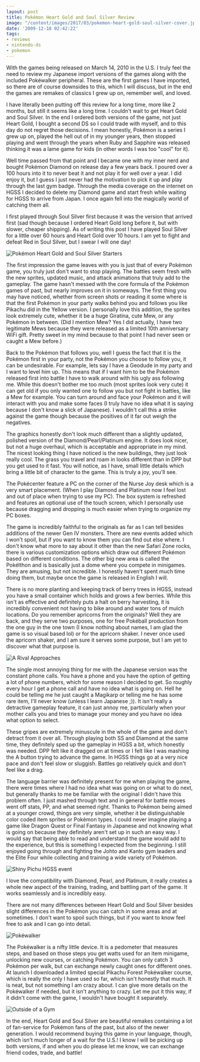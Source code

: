 ```yaml
---
layout: post
title: Pokémon Heart Gold and Soul Silver Review
image: "/content/images/2017/03/pokemon-heart-gold-soul-silver-cover.jpg"
date: '2009-12-18 02:42:22'
tags:
- reviews
- nintendo-ds
- pokemon
---
```


With the games being released on March 14, 2010 in the U.S. I truly feel the need to review my Japanese import versions of the games along with the included Pokéwalker peripheral. These are the first games I have imported, so there are of course downsides to this, which I will discuss, but in the end the games are remakes of classics I grew up on, remember well, and loved.

I have literally been putting off this review for a long time, more like 2 months, but still it seems like a long time. I couldn't wait to get Heart Gold and Soul Silver. In the end I ordered both versions of the game, not just Heart Gold, I bought a second DS so I could trade with myself, and to this day do not regret those decisions. I mean honestly, Pokémon is a series I grew up on, played the hell out of in my younger years, then stopped playing and went through the years when Ruby and Sapphire was released thinking it was a lame game for kids (in other words I was too "cool" for it).

Well time passed from that point and I became one with my inner nerd and bought Pokémon Diamond on release day a few years back. I poured over a 100 hours into it to never beat it and not play it for well over a year. I did enjoy it, but I guess I just never had the motivation to pick it up and play through the last gym badge. Through the media coverage on the internet on HGSS I decided to delete my Diamond game and start fresh while waiting for HGSS to arrive from Japan. I once again fell into the magically world of catching them all.

I first played through Soul Silver first because it was the version that arrived first (sad though because I ordered Heart Gold long before it, but with slower, cheaper shipping). As of writing this post I have played Soul Silver for a little over 60 hours and Heart Gold over 10 hours. I am yet to fight and defeat Red in Soul Silver, but I swear I will one day!

![Pokémon Heart Gold and Soul Silver Starters](/content/images/2017/03/pokemon-heart-gold-soul-silver-starts.gif)

The first impression the game leaves with you is just that of every Pokémon game, you truly just don't want to stop playing. The battles seem fresh with the new sprites, updated music, and attack animations that truly add to the gameplay. The game hasn't messed with the core formula of the Pokémon games of past, but nearly improves on it in someways. The first thing you may have noticed, whether from screen shots or reading it some where is that the first Pokémon in your party walks behind you and follows you like Pikachu did in the Yellow version. I personally love this addition, the sprites look extremely cute, whether it be a huge Giratina, cute Mew, or any Pokémon in between. (Did I mention Mew? Yes I did actually, I have two legitimate Mews because they were released as a limited 10th anniversary WiFi gift. Pretty sweet in my mind because to that point I had never seen or caught a Mew before.)

Back to the Pokémon that follows you, well I guess the fact that it is the Pokémon first in your party, not the Pokémon you choose to follow you, it can be undesirable. For example, lets say I have a Geodude in my party and I want to level him up. This means that if I want him to be the Pokémon released first into battle I have to walk around with his ugly ass following me. While this doesn't bother me too much (most sprites look very cute) it can get old if you only wanted one to follow you but not fight in battles, like a Mew for example. You can turn around and face your Pokémon and it will interact with you and make some faces (I truly have no idea what it is saying because I don't know a slick of Japanese). I wouldn't call this a strike against the game though because the positives of it far out weigh the negatives.

The graphics honestly don't look much different than a slightly updated, polished version of the Diamond/Pearl/Platinum engine. It does look nicer, but not a huge overhaul, which is acceptable and appropriate in my mind. The nicest looking thing I have noticed is the new buildings, they just look really cool. The grass you travel and roam in looks different than in DPP but you get used to it fast. You will notice, as I have, small little details which bring a little bit of character to the game. This is truly a joy, you'll see.

The Pokécenter feature a PC on the corner of the Nurse Joy desk which is a very smart placement. (When I play Diamond and Platinum now I feel lost and out of place when trying to use my PC). The box system is refreshed and features an optional use of the touch screen, which I personally use because dragging and dropping is much easier when trying to organize my PC boxes.

The game is incredibly faithful to the originals as far as I can tell besides additions of the newer Gen IV monsters. There are new events added which I won't spoil, but if you want to know them you can find out else where. I don't know what more to say about it other than the new Safari Zone rocks, there is various customization options which draw out different Pokémon based on different conditions. The other big new area is called the Pokélthon and is basically just a dome where you compete in minigames. They are amusing, but not incredible. I honestly haven't spent much time doing them, but maybe once the game is released in English I will.

There is no more planting and keeping track of berry trees in HGSS, instead you have a small container which holds and grows a few berries. While this isn't as effective and definitely puts a halt on berry harvesting, it is incredibly convenient not having to bike around and water tons of mulch locations. Do you remember apricorns from the originals? Well they are back, and they serve two purposes, one for free Pokéball production from the one guy in the one town (I know nothing about names, I am glad the game is so visual based lol) or for the apricorn shaker. I never once used the apricorn shaker, and I am sure it serves some purpose, but I am yet to discover what that purpose is.

![A Rival Approaches](/content/images/2017/03/pokemon-heart-gold-soul-silver-rival.png)

The single most annoying thing for me with the Japanese version was the constant phone calls. You have a phone and you have the option of getting a lot of phone numbers, which for some reason I decided to get. So roughly every hour I get a phone call and have no idea what is going on. Hell he could be telling me he just caught a Magikarp or telling me he has some rare item, I'll never know (unless I learn Japanese ;)). It isn't really a detractive gameplay feature, it can just annoy me, particularly when your mother calls you and tries to manage your money and you have no idea what option to select.

These gripes are extremely minuscule in the whole of the game and don't detract from it over all. Through playing both SS and Diamond at the same time, they definitely sped up the gameplay in HGSS a bit, which honestly was needed. DPP felt like it dragged on at times or I felt like I was mashing the A button trying to advance the game. In HGSS things go at a very nice pace and don't feel slow or sluggish. Battles go relatively quick and don't feel like a drag.

The language barrier was definitely present for me when playing the game, there were times where I had no idea what was going on or what to do next, but generally thanks to me be familiar with the original I didn't have this problem often. I just mashed through text and in general for battle moves went off stats, PP, and what seemed right. Thanks to Pokémon being aimed at a younger crowd, things are very simple, whether it be distinguishable color coded item sprites or Pokémon types. I could never imagine playing a game like Dragon Quest or Final Fantasy in Japanese and not knowing what is going on because they definitely aren't set up in such an easy way. I would say that being able to read and understand the game would add to the experience, but this is something I expected from the beginning. I still enjoyed going through and fighting the Johto and Kanto gym leaders and the Elite Four while collecting and training a wide variety of Pokémon.

![Shiny Pichu HGSS event](/content/images/2017/03/pichu.png)

I love the compatibility with Diamond, Pearl, and Platinum, it really creates a whole new aspect of the training, trading, and battling part of the game. It works seamlessly and is incredibly easy.

There are not many differences between Heart Gold and Soul Silver besides slight differences in the Pokémon you can catch in some areas and at sometimes. I don't want to spoil such things, but if you want to know feel free to ask and I can go into detail.

![Pokéwalker](/content/images/2017/03/pokewalker_demo.jpg)

The Pokéwalker is a nifty little device. It is a pedometer that measures steps, and based on those steps you get watts used for an item minigame, unlocking new courses, or catching Pokémon. You can only catch 3 Pokémon per walk, but can exchange newly caught ones for different ones. At launch I downloaded a limited special Pikachu Forest Pokéwalker course, which is really the only I have used so far, which isn't honestly that much. It is neat, but not something I am crazy about. I can give more details on the Pokéwalker if needed, but it isn't anything to crazy. Let me put it this way, if it didn't come with the game, I wouldn't have bought it separately.

![Outside of a Gym](/content/images/2017/03/pokemon-hgss-gym.png)

In the end, Heart Gold and Soul Silver are beautiful remakes containing a lot of fan-service for Pokémon fans of the past, but also of the newer generation. I would recommend buying this game in your language, though, which isn't much longer of a wait for the U.S.! I know I will be picking up both versions, if and when you do please let me know, we can exchange friend codes, trade, and battle!